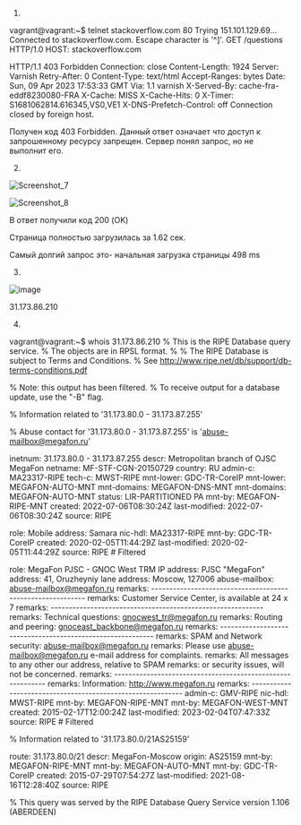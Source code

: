 1.

vagrant@vagrant:~$ telnet stackoverflow.com 80
Trying 151.101.129.69...
Connected to stackoverflow.com.
Escape character is '^]'.
GET /questions HTTP/1.0
HOST: stackoverflow.com

HTTP/1.1 403 Forbidden
Connection: close
Content-Length: 1924
Server: Varnish
Retry-After: 0
Content-Type: text/html
Accept-Ranges: bytes
Date: Sun, 09 Apr 2023 17:53:33 GMT
Via: 1.1 varnish
X-Served-By: cache-fra-eddf8230080-FRA
X-Cache: MISS
X-Cache-Hits: 0
X-Timer: S1681062814.616345,VS0,VE1
X-DNS-Prefetch-Control: off
Connection closed by foreign host.

Получен код 403 Forbidden. Данный ответ означает что доступ к запрошенному ресурсу запрещен. Сервер понял запрос, но не выполнит его.

2.

![Screenshot_7](https://user-images.githubusercontent.com/127683348/230790714-4bdf2c3e-2c25-49de-ab74-d724779e4555.jpg)

![Screenshot_8](https://user-images.githubusercontent.com/127683348/230790721-563bfb02-e854-427c-84b6-bbb9471ce7b8.jpg)

В ответ получили код 200 (OK)

Страница полностью загрузилась за 1.62 сек.

Самый долгий запрос это- начальная загрузка страницы 498 ms

3.

![image](https://user-images.githubusercontent.com/127683348/230791313-78caf57d-a505-4dad-ba3f-8997a0880b35.png)

31.173.86.210

4.
vagrant@vagrant:~$ whois 31.173.86.210
% This is the RIPE Database query service.
% The objects are in RPSL format.
%
% The RIPE Database is subject to Terms and Conditions.
% See http://www.ripe.net/db/support/db-terms-conditions.pdf

% Note: this output has been filtered.
%       To receive output for a database update, use the "-B" flag.

% Information related to '31.173.80.0 - 31.173.87.255'

% Abuse contact for '31.173.80.0 - 31.173.87.255' is 'abuse-mailbox@megafon.ru'

inetnum:        31.173.80.0 - 31.173.87.255
descr:          Metropolitan branch of OJSC MegaFon
netname:        MF-STF-CGN-20150729
country:        RU
admin-c:        MA23317-RIPE
tech-c:         MWST-RIPE
mnt-lower:      GDC-TR-CoreIP
mnt-lower:      MEGAFON-AUTO-MNT
mnt-domains:    MEGAFON-DNS-MNT
mnt-domains:    MEGAFON-AUTO-MNT
status:         LIR-PARTITIONED PA
mnt-by:         MEGAFON-RIPE-MNT
created:        2022-07-06T08:30:24Z
last-modified:  2022-07-06T08:30:24Z
source:         RIPE

role:           Mobile
address:        Samara
nic-hdl:        MA23317-RIPE
mnt-by:         GDC-TR-CoreIP
created:        2020-02-05T11:44:29Z
last-modified:  2020-02-05T11:44:29Z
source:         RIPE # Filtered

role:           MegaFon PJSC - GNOC West TRM IP
address:        PJSC "MegaFon"
address:        41, Oruzheyniy lane
address:        Moscow, 127006
abuse-mailbox:  abuse-mailbox@megafon.ru
remarks:        -----------------------------------------------------------
remarks:        Customer Service Center, is available at 24 x 7
remarks:        -----------------------------------------------------------
remarks:        Technical questions: gnocwest_tr@megafon.ru
remarks:        Routing and peering: gnoceast_backbone@megafon.ru
remarks:        -----------------------------------------------------------
remarks:        SPAM and Network security: abuse-mailbox@megafon.ru
remarks:        Please use abuse-mailbox@megafon.ru e-mail address for complaints.
remarks:        All messages to any other our address, relative to SPAM
remarks:        or security issues, will not be concerned.
remarks:        -----------------------------------------------------------
remarks:        Information: http://www.megafon.ru
remarks:        -----------------------------------------------------------
admin-c:        GMV-RIPE
nic-hdl:        MWST-RIPE
mnt-by:         MEGAFON-RIPE-MNT
mnt-by:         MEGAFON-WEST-MNT
created:        2015-02-17T12:00:24Z
last-modified:  2023-02-04T07:47:33Z
source:         RIPE # Filtered

% Information related to '31.173.80.0/21AS25159'

route:          31.173.80.0/21
descr:          MegaFon-Moscow
origin:         AS25159
mnt-by:         MEGAFON-RIPE-MNT
mnt-by:         MEGAFON-AUTO-MNT
mnt-by:         GDC-TR-CoreIP
created:        2015-07-29T07:54:27Z
last-modified:  2021-08-16T12:28:40Z
source:         RIPE

% This query was served by the RIPE Database Query Service version 1.106 (ABERDEEN)



